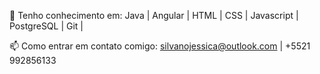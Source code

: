  
💬 Tenho conhecimento em:
 Java | Angular | HTML | CSS | Javascript |  PostgreSQL | Git |  
 

📫 Como entrar em contato comigo: 
silvanojessica@outlook.com | +5521 992856133


